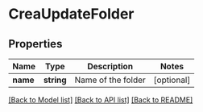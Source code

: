 # CreaUpdateFolder

## Properties
Name | Type | Description | Notes
------------ | ------------- | ------------- | -------------
**name** | **string** | Name of the folder | [optional] 

[[Back to Model list]](../README.md#documentation-for-models) [[Back to API list]](../README.md#documentation-for-api-endpoints) [[Back to README]](../README.md)


